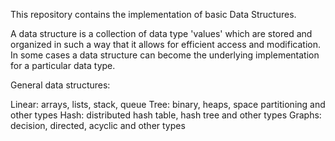 This repository contains the implementation of basic Data Structures.

A data structure is a collection of data type 'values' which are stored and organized in such a way that it allows for efficient access and modification. In some cases a data structure can become the underlying implementation for a particular data type.

General data structures:

Linear: arrays, lists, stack, queue
Tree: binary, heaps, space partitioning and other types
Hash: distributed hash table, hash tree and other types
Graphs: decision, directed, acyclic and other types
